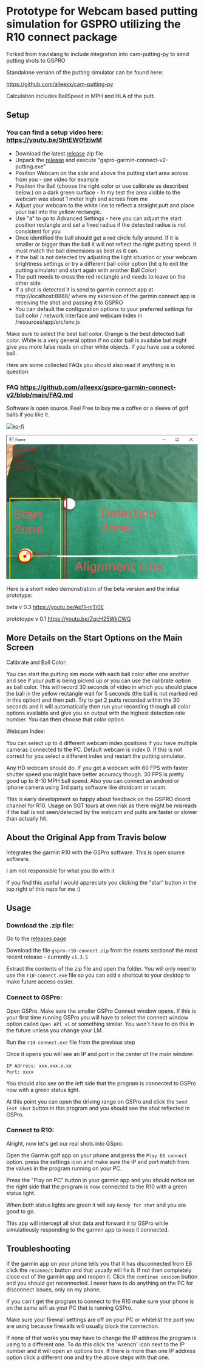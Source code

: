 # Prototype for Webcam based putting simulation for GSPRO utilizing the R10 connect package
Forked from travislang to include integration into cam-putting-py to send putting shots to GSPRO

Standalone version of the putting simulator can be found here:

https://github.com/alleexx/cam-putting-py

Calculation includes BallSpeed in MPH and HLA of the putt. 

## Setup

### You can find a setup video here: https://youtu.be/ShtEW0fziwM

- Download the latest [release](https://github.com/alleexx/gspro-garmin-connect-v2/releases) zip file
- Unpack the [release](https://github.com/alleexx/gspro-garmin-connect-v2/releases) and execute "gspro-garmin-connect-v2-putting.exe"
- Position Webcam on the side and above the putting start area across from you - see video for example
- Position the Ball (choose the right color or use calibrate as described below.) on a dark green surface - In my test the area visible to the webcam was about 1 meter high and across from me
- Adjust your webcam to the white line to reflect a straight putt and place your ball into the yellow rectangle.
- Use "a" to go to Advanced Settings - here you can adjust the start position rectangle and set a fixed radius if the detected radius is not consistent for you
- Once identified the ball should get a red circle fully around. If it is smaller or bigger than the ball it will not reflect the right putting speed. It must match the ball dimensions as best as it can.
- If the ball is not detected try adjusting the light situation or your webcam brightness settings or try a different ball color option (hit q to exit the putting simulator and start again with another Ball Color)
- The putt needs to cross the red rectangle and needs to leave on the other side
- If a shot is detected it is send to garmin connect app at http://localhost:8888/ where my extension of the garmin connect app is receiving the shot and passing it to GSPRO
- You can default the configuration options to your preferred settings for ball color / network interface and webcam index in /resources/app/src/env.js

Make sure to select the best ball color. Orange is the best detected ball color. White is a very general option if no color ball is availabe but might give you more false reads on other white objects. If you have use a colored ball.

Here are some collected FAQs you should also read if anything is in question: 

### FAQ https://github.com/alleexx/gspro-garmin-connect-v2/blob/main/FAQ.md

Software is open source. Feel Free to buy me a coffee or a sleeve of golf balls if you like it.

[![ko-fi](https://ko-fi.com/img/githubbutton_sm.svg)](https://ko-fi.com/U6U2I70HX)

<img src="Camera-Putting-Alignment.png">

Here is a short video demonstration of the beta version and the initial prototype:

beta v 0.3
https://youtu.be/Ap11-njTi0E

prototoype v 0.1
https://youtu.be/ZgcH25WkCWQ

## More Details on the Start Options on the Main Screen

Calibrate and Ball Color:

You can start the putting sim mode with each ball color after one another and see if your putt is being picked up or you can use the calibrate option as ball color. This will record 30 seconds of video in which you should place the ball in the yellow rectangle wait for 5 seconds (the ball is not marked red in this option) and then putt. Try to get 2 putts recorded within the 30 seconds and it will automatically then run your recording through all color options available and give you an output with the highest detection rate number. You can then choose that color option.

Webcam Index:

You can select up to 4 different webcam index positions if you have multiple cameras connected to the PC. Default webcam is index 0. If this is not correct for you select a different index and restart the putting simulator.

Any HD webcam should do. If you get a webcam with 60 FPS with faster shutter speed you might have better accuracy though. 30 FPS is pretty good up to 8-10 MPH ball speed. Also you can connect an android or iphone camera using 3rd party software like droidcam or ivcam.

This is early development so happy about feedback on the GSPRO dicord channel for R10. Usage on SGT tours at own risk as there might be misreads if the ball is not seen/detected by the webcam and putts are faster or slower than actually hit.

## About the Original App from Travis below

Integrates the garmin R10 with the GSPro software.
This is open source software.

I am not responsible for what you do with it

If you find this useful I would appreciate you clicking the "star" button in the top right of this repo for me :)

## Usage

### Download the .zip file:

Go to the [releases page](https://github.com/travislang/gspro-garmin-connect-v2/releases)

Download the file `gspro-r10-connect.zip` from the assets sectionof the most recent release - currently `v1.3.5`

Extract the contents of the zip file and open the folder.  You will only need to use the `r10-connect.exe` file so you can add a shortcut to your desktop to make future access easier.

### Connect to GSPro:

Open GSPro.  Make sure the smaller GSPro Connect window opens.  If this is your first time running GSPro you will have to select the connect window option called `Open API v1` or something similar.  You won't have to do this in the future unless you change your LM.

Run the `r10-connect.exe` file from the previous step

Once it opens you will see an IP and port in the center of the main window:

```
IP Adrress: xxx.xxx.x.xx
Port: xxxx
```

You should also see on the left side that the program is connected to GSPro now with a green status light.

At this point you can open the driving range on GSPro and click the `Send Test Shot` button in this program and you should see the shot reflected in GSPro.


### Connect to R10:

Alright, now let's get our real shots into GSpro.

Open the Garmin golf app on your phone and press the `Play E6 connect` option. press the settings icon and make sure the IP and port match from the values in the program running on your PC.

Press the "Play on PC" button in your garmin app and you should notice on the right side that the program is now connected to the R10 with a green status light.

When both status lights are green it will say `Ready for shot` and you are good to go.

This app will intercept all shot data and forward it to GSPro while simulatiously responding to the garmin app to keep it connected.

## Troubleshooting

If the garmin app on your phone tells you that it has disconnected from E6 click the `reconnect` button and that usually will fix it.  If not then completely close out of the garmin app and reopen it.  Click the `continue session` button and you should get reconnected.  I never have to do anything on the PC for disconnect issues, only on my phone.

If you can't get the program to connect to the R10 make sure your phone is on the same wifi as your PC that is running GSPro.

Make sure your firewall settings are off on your PC or whitelist the port you are using because firewalls will usually block the connection.

If none of that works you may have to change the IP address the program is using to a different one.  To do this click the 'wrench' icon next to the IP number and it will open an options box.  If there is more than one IP address option click a different one and try the above steps with that one.
